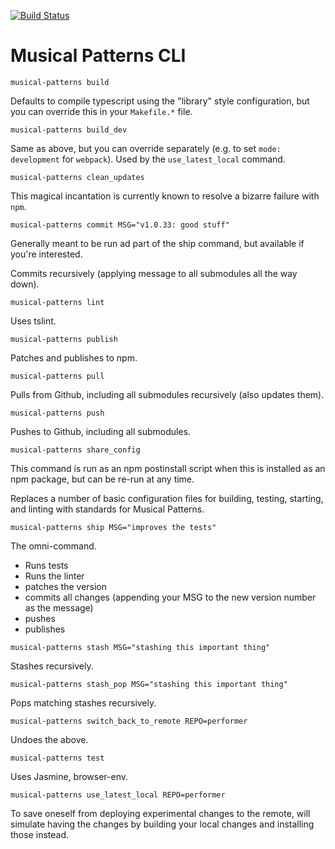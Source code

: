 [![Build Status](https://travis-ci.com/MusicalPatterns/cli.svg?branch=master)](https://travis-ci.com/MusicalPatterns/cli)

# Musical Patterns CLI

`musical-patterns build`

Defaults to compile typescript using the "library" style configuration, but you can override this in your `Makefile.*` file.

`musical-patterns build_dev`

Same as above, but you can override separately (e.g. to set `mode: development` for `webpack`).
Used by the `use_latest_local` command.

`musical-patterns clean_updates`

This magical incantation is currently known to resolve a bizarre failure with `npm`.

`musical-patterns commit MSG="v1.0.33: good stuff"`

Generally meant to be run ad part of the ship command, but available if you're interested. 

Commits recursively (applying message to all submodules all the way down).

`musical-patterns lint`

Uses tslint.

`musical-patterns publish`

Patches and publishes to npm.

`musical-patterns pull`

Pulls from Github, including all submodules recursively (also updates them).

`musical-patterns push`

Pushes to Github, including all submodules.

`musical-patterns share_config`

This command is run as an npm postinstall script when this is installed as an npm package, but can be re-run at any time. 

Replaces a number of basic configuration files for building, testing, starting, and linting with standards for Musical Patterns.

`musical-patterns ship MSG="improves the tests"`

The omni-command. 

- Runs tests
- Runs the linter
- patches the version
- commits all changes (appending your MSG to the new version number as the message)
- pushes
- publishes

`musical-patterns stash MSG="stashing this important thing"`

Stashes recursively.

`musical-patterns stash_pop MSG="stashing this important thing"`

Pops matching stashes recursively.

`musical-patterns switch_back_to_remote REPO=performer`

Undoes the above.

`musical-patterns test`

Uses Jasmine, browser-env.

`musical-patterns use_latest_local REPO=performer`

To save oneself from deploying experimental changes to the remote, will simulate having the changes by building your local changes and installing those instead.
